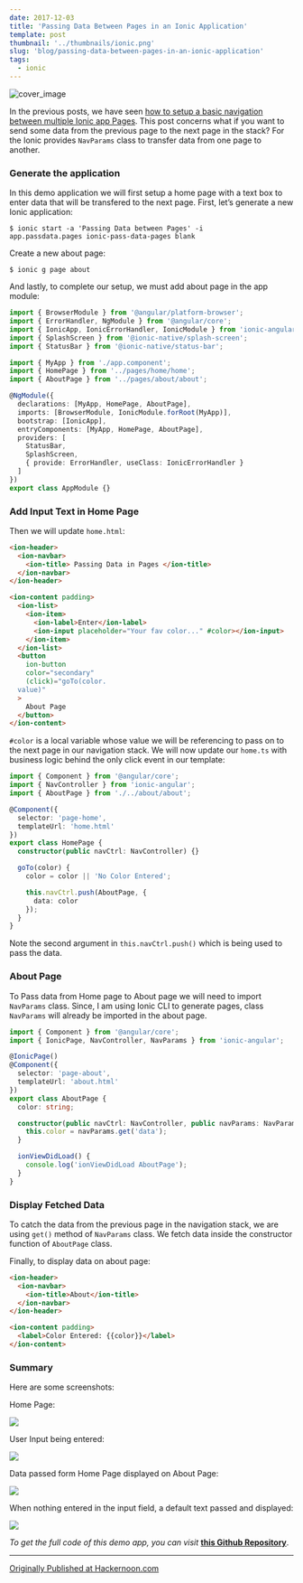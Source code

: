 ```yaml
---
date: 2017-12-03
title: 'Passing Data Between Pages in an Ionic Application'
template: post
thumbnail: '../thumbnails/ionic.png'
slug: 'blog/passing-data-between-pages-in-an-ionic-application'
tags:
  - ionic
---
```


![cover_image](https://miro.medium.com/max/2400/0*aysgAriQg5itBTeo.jpg)

In the previous posts, we have seen [how to setup a basic navigation between multiple Ionic app Pages](https://hackernoon.com/https-medium-com-amanhimself-basic-navigation-in-ionic-applications-ecb199cdf15b). This post concerns what if you want to send some data from the previous page to the next page in the stack? For the Ionic provides `NavParams` class to transfer data from one page to another.

### Generate the application

In this demo application we will first setup a home page with a text box to enter data that will be transfered to the next page. First, let’s generate a new Ionic application:

```shell
$ ionic start -a 'Passing Data between Pages' -i
app.passdata.pages ionic-pass-data-pages blank
```

Create a new about page:

```shell
$ ionic g page about
```

And lastly, to complete our setup, we must add about page in the app module:

```ts
import { BrowserModule } from '@angular/platform-browser';
import { ErrorHandler, NgModule } from '@angular/core';
import { IonicApp, IonicErrorHandler, IonicModule } from 'ionic-angular';
import { SplashScreen } from '@ionic-native/splash-screen';
import { StatusBar } from '@ionic-native/status-bar';

import { MyApp } from './app.component';
import { HomePage } from '../pages/home/home';
import { AboutPage } from '../pages/about/about';

@NgModule({
  declarations: [MyApp, HomePage, AboutPage],
  imports: [BrowserModule, IonicModule.forRoot(MyApp)],
  bootstrap: [IonicApp],
  entryComponents: [MyApp, HomePage, AboutPage],
  providers: [
    StatusBar,
    SplashScreen,
    { provide: ErrorHandler, useClass: IonicErrorHandler }
  ]
})
export class AppModule {}
```

### Add Input Text in Home Page

Then we will update `home.html`:

```html
<ion-header>
  <ion-navbar>
    <ion-title> Passing Data in Pages </ion-title>
  </ion-navbar>
</ion-header>

<ion-content padding>
  <ion-list>
    <ion-item>
      <ion-label>Enter</ion-label>
      <ion-input placeholder="Your fav color..." #color></ion-input>
    </ion-item>
  </ion-list>
  <button
    ion-button
    color="secondary"
    (click)="goTo(color.
  value)"
  >
    About Page
  </button>
</ion-content>
```

`#color` is a local variable whose value we will be referencing to pass on to the next page in our navigation stack. We will now update our `home.ts` with business logic behind the only click event in our template:

```ts
import { Component } from '@angular/core';
import { NavController } from 'ionic-angular';
import { AboutPage } from './../about/about';

@Component({
  selector: 'page-home',
  templateUrl: 'home.html'
})
export class HomePage {
  constructor(public navCtrl: NavController) {}

  goTo(color) {
    color = color || 'No Color Entered';

    this.navCtrl.push(AboutPage, {
      data: color
    });
  }
}
```

Note the second argument in `this.navCtrl.push()` which is being used to pass the data.

### About Page

To Pass data from Home page to About page we will need to import `NavParams` class. Since, I am using Ionic CLI to generate pages, class `NavParams` will already be imported in the about page.

```ts
import { Component } from '@angular/core';
import { IonicPage, NavController, NavParams } from 'ionic-angular';

@IonicPage()
@Component({
  selector: 'page-about',
  templateUrl: 'about.html'
})
export class AboutPage {
  color: string;

  constructor(public navCtrl: NavController, public navParams: NavParams) {
    this.color = navParams.get('data');
  }

  ionViewDidLoad() {
    console.log('ionViewDidLoad AboutPage');
  }
}
```

### Display Fetched Data

To catch the data from the previous page in the navigation stack, we are using `get()` method of `NavParams` class. We fetch data inside the constructor function of `AboutPage` class.

Finally, to display data on about page:

```html
<ion-header>
  <ion-navbar>
    <ion-title>About</ion-title>
  </ion-navbar>
</ion-header>

<ion-content padding>
  <label>Color Entered: {{color}}</label>
</ion-content>
```

### Summary

Here are some screenshots:

Home Page:

![](https://cdn-images-1.medium.com/max/800/0*eftZuH7QmZQqs4-Y.png)

User Input being entered:

![](https://cdn-images-1.medium.com/max/800/0*g25oMDTJV3TS7mTB.png)

Data passed form Home Page displayed on About Page:

![](https://cdn-images-1.medium.com/max/800/0*ay_xx0zGGCDDuXXY.png)

When nothing entered in the input field, a default text passed and displayed:

![](https://cdn-images-1.medium.com/max/800/0*5lhp42R9R5pQVjSi.png)

_To get the full code of this demo app, you can visit_ [**this Github Repository**](https://github.com/amandeepmittal/ionic-pass-data-pages).

---

[Originally Published at Hackernoon.com](https://medium.com/hackernoon/passing-data-between-pages-in-an-ionic-application-129b387c93b8)
